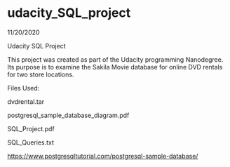 # udacity_SQL_project
11/20/2020

Udacity SQL Project

This project was created as part of the Udacity programming Nanodegree. Its purpose is to examine the Sakila Movie database for online DVD rentals for two store locations.

Files Used:

dvdrental.tar

postgresql_sample_database_diagram.pdf

SQL_Project.pdf

SQL_Queries.txt

https://www.postgresqltutorial.com/postgresql-sample-database/
